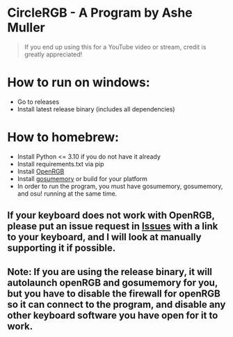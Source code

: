 # CircleRGB - A Program by Ashe Muller
> If you end up using this for a YouTube video or stream, credit is greatly appreciated!

# How to run on windows:
- Go to releases
- Install latest release binary (includes all dependencies)

# How to homebrew:
- Install Python <= 3.10 if you do not have it already
- Install requirements.txt via pip
- Install [OpenRGB](https://openrgb.org)
- Install [gosumemory](https://github.com/l3lackShark/gosumemory) or build for your platform
- In order to run the program, you must have gosumemory, gosumemory, and osu! running at the same time.

## If your keyboard does not work with OpenRGB, please put an issue request in [Issues](https://github.com/MaleVTuber/CircleRGB/issues) with a link to your keyboard, and I will look at manually supporting it if possible.

## Note: If you are using the release binary, it will autolaunch openRGB and gosumemory for you, but you have to disable the firewall for openRGB so it can connect to the program, and disable any other keyboard software you have open for it to work.
